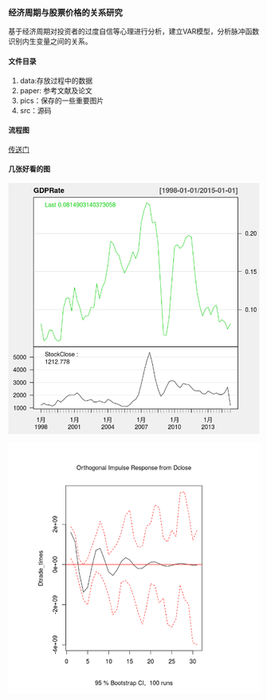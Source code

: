 ### 经济周期与股票价格的关系研究

基于经济周期对投资者的过度自信等心理进行分析，建立VAR模型，分析脉冲函数识别内生变量之间的关系。

#### 文件目录

1. data:存放过程中的数据
2. paper: 参考文献及论文
3. pics：保存的一些重要图片
4. src：源码


#### 流程图


[传送门](http://datahonor.com/2018/05/08/%E7%BB%8F%E6%B5%8E%E5%91%A8%E6%9C%9F%E4%B8%8E%E8%82%A1%E7%A5%A8%E4%BB%B7%E6%A0%BC%E5%AE%9E%E8%AF%81%E7%A0%94%E7%A9%B6/)


#### 几张好看的图

![gdp-stock](./pics/stock-gdp.png)

![gdp-stock](./pics/chg_close.png)
